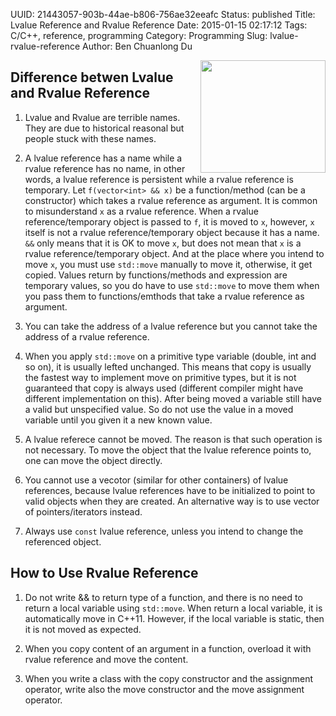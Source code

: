 UUID: 21443057-903b-44ae-b806-756ae32eeafc
Status: published
Title: Lvalue Reference and Rvalue Reference
Date: 2015-01-15 02:17:12
Tags: C/C++, reference, programming
Category: Programming
Slug: lvalue-rvalue-reference
Author: Ben Chuanlong Du

<img src="http://dclong.github.io/media/cpp/left-right.jpg" height="180" width="200" align="right"/>

## Difference betwen Lvalue and Rvalue Reference

1. Lvalue and Rvalue are terrible names. 
They are due to historical reasonal but people stuck with these names.

2. A lvalue reference has a name while a rvalue reference has no name, in other words, 
a lvalue reference is persistent while a rvalue reference is temporary.
Let `f(vector<int> && x)` be a function/method (can be a constructor) 
which takes a rvalue reference as argument.
It is common to misunderstand `x` as a rvalue reference. 
When a rvalue reference/temporary object is passed to `f`, 
it is moved to `x`,
however, `x` itself is not a rvalue reference/temporary object because it has a name.
`&&` only means that it is OK to move `x`, but does not mean that `x` is a rvalue reference/temporary object.
And at the place where you intend to move `x`, 
you must use `std::move` manually to move it, 
otherwise, it get copied. 
Values return by functions/methods and expression are temporary values, 
so you do have to use `std::move` to move them when you pass them 
to functions/emthods that take a rvalue reference as argument.

3. You can take the address of a lvalue reference but you cannot take the address of a rvalue reference. 

4. When you apply `std::move` on a primitive type variable (double, int and so on), 
it is usually lefted unchanged. 
This means that copy is usually the fastest way to implement
move on primitive types, but it is not guaranteed that copy is 
always used (different compiler might have different implementation on this). 
After being moved a variable still have a valid but unspecified value.
So do not use the value in a moved variable until you given it a new known value.  

5. A lvalue referece cannot be moved. 
The reason is that such operation is not necessary. 
To move the object that the lvalue reference points to, 
one can move the object directly.

2. You cannot use a vecotor (similar for other containers) of lvalue references,
because lvalue references have to be initialized to point to valid objects when they are created. 
An alternative way is to use vector of pointers/iterators instead. 

1. Always use `const` lvalue reference, unless you intend to change the referenced object. 

## How to Use Rvalue Reference

1. Do not write && to return type of a function,
and there is no need to return a local variable using `std::move`.
When return a local variable, it is automatically move in C++11. 
However, if the local variable is static, then it is not moved as expected.

2. When you copy content of an argument in a function, 
overload it with rvalue reference and move the content.

3. When you write a class with the copy constructor and the assignment operator, 
write also the move constructor and the move assignment operator.



